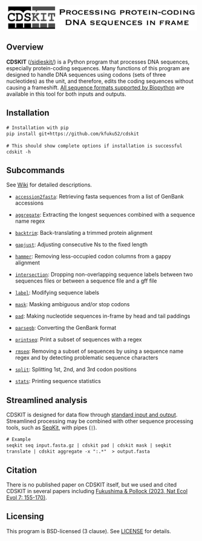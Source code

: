 ![](logo/logo_cdskit_large.png)

## Overview
**CDSKIT** ([/sidieskit/](http://ipa-reader.xyz/?text=sidieskit&voice=Joanna)) is a Python program that processes DNA sequences, especially protein-coding sequences. Many functions of this program are designed to handle DNA sequences using codons (sets of three nucleotides) as the unit, and therefore, edits the coding sequences without causing a frameshift. [All sequence formats supported by Biopython](https://biopython.org/wiki/SeqIO) are available in this tool for both inputs and outputs.

## Installation
```
# Installation with pip
pip install git+https://github.com/kfuku52/cdskit

# This should show complete options if installation is successful
cdskit -h 
```

## Subcommands
See [Wiki](https://github.com/kfuku52/cdskit/wiki) for detailed descriptions.

- [`accession2fasta`](https://github.com/kfuku52/cdskit/wiki/cdskit-accession2fasta): Retrieving fasta sequences from a list of GenBank accessions

- [`aggregate`](https://github.com/kfuku52/cdskit/wiki/cdskit-aggregate): Extracting the longest sequences combined with a sequence name regex

- [`backtrim`](https://github.com/kfuku52/cdskit/wiki/cdskit-backtrim): Back-translating a trimmed protein alignment

- [`gapjust`](https://github.com/kfuku52/cdskit/wiki/cdskit-gapjust): Adjusting consecutive Ns to the fixed length

- [`hammer`](https://github.com/kfuku52/cdskit/wiki/cdskit-hammer): Removing less-occupied codon columns from a gappy alignment

- [`intersection`](https://github.com/kfuku52/cdskit/wiki/cdskit-intersection): Dropping non-overlapping sequence labels between two sequences files or between a sequence file and a gff file

- [`label`](https://github.com/kfuku52/cdskit/wiki/cdskit-label): Modifying sequence labels

- [`mask`](https://github.com/kfuku52/cdskit/wiki/cdskit-mask): Masking ambiguous and/or stop codons

- [`pad`](https://github.com/kfuku52/cdskit/wiki/cdskit-pad): Making nucleotide sequences in-frame by head and tail paddings

- [`parsegb`](https://github.com/kfuku52/cdskit/wiki/cdskit-parsegb): Converting the GenBank format

- [`printseq`](https://github.com/kfuku52/cdskit/wiki/cdskit-printseq): Print a subset of sequences with a regex

- [`rmseq`](https://github.com/kfuku52/cdskit/wiki/cdskit-rmseq): Removing a subset of sequences by using a sequence name regex and by detecting problematic sequence characters

- [`split`](https://github.com/kfuku52/cdskit/wiki/cdskit-split): Splitting 1st, 2nd, and 3rd codon positions

- [`stats`](https://github.com/kfuku52/cdskit/wiki/cdskit-stats): Printing sequence statistics

## Streamlined analysis
CDSKIT is designed for data flow through [standard input and output](https://en.wikipedia.org/wiki/Standard_streams). Streamlined processing may be combined with other sequence processing tools, such as [SeqKit](https://bioinf.shenwei.me/seqkit/), with pipes (`|`).

```
# Example 
seqkit seq input.fasta.gz | cdskit pad | cdskit mask | seqkit translate | cdskit aggregate -x ":.*"  > output.fasta
```

## Citation
There is no published paper on CDSKIT itself, but we used and cited CDSKIT in several papers including [Fukushima & Pollock (2023, Nat Ecol Evol 7: 155-170)](https://www.nature.com/articles/s41559-022-01932-7).


## Licensing
This program is BSD-licensed (3 clause). See [LICENSE](LICENSE) for details.

